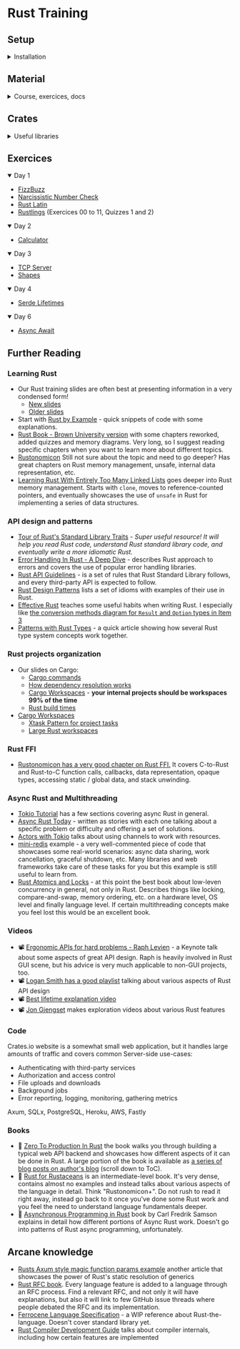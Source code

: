 # Rust Training

## Setup

<details>
<summary>Installation</summary>

### Rust

- [Install Rust](https://www.rust-lang.org/tools/install)

### Cargo

- [Install Cargo](https://doc.rust-lang.org/cargo/getting-started/installation.html)
- [Cargo Book](https://doc.rust-lang.org/cargo/index.html)
- [Cargo Commands](https://doc.rust-lang.org/cargo/commands/index.html)
- [Cargo Cheatsheet](https://cheats.rs/#cargo)

### VSCode Plugins

- [Rust Analyzer](https://marketplace.visualstudio.com/items?itemName=rust-lang.rust-analyzer) - Your 1 stop shop for all things Rust
- [Error Lens](https://marketplace.visualstudio.com/items?itemName=usernamehw.errorlens) - inline error hints
- [Crates](https://marketplace.visualstudio.com/items?itemName=serayuzgur.crates) - extra features for `Cargo.toml` files
- [CodeLLDB](https://marketplace.visualstudio.com/items?itemName=vadimcn.vscode-lldb) - C/C++ debugger with Rust support

</details>

## Material

<details>
<summary>Course, exercices, docs</summary>

### Course
- [Slides](https://listochkin.ngrok-free.app/slides/) / ([source](https://github.com/ferrous-systems/rust-training))
- [Exercises](https://github.com/ferrous-systems/rust-exercises)
- [Legacy slides](https://ferrous-systems.github.io/teaching-material/) / ([source](https://github.com/ferrous-systems/teaching-material))

### Tools
- [Rust Playground](https://play.rust-lang.org/)

### Exercices
- [Rustlings](https://github.com/rust-lang/rustlings)
- [Rust Quiz](https://dtolnay.github.io/rust-quiz) / ([source](https://github.com/dtolnay/rust-quiz))

### Docs
- [The Rust Standard Library Docs](https://doc.rust-lang.org/std/)
- [The Rust Book - Brown University Edition](https://rust-book.cs.brown.edu)
- [Rust by Example](https://doc.rust-lang.org/rust-by-example/)
- [Rust API Guidelines](https://rust-lang.github.io/api-guidelines/)
- [Rust Cheatsheet](https://cheats.rs/)
- [The Little Book of Rust Books](https://lborb.github.io/book/)
- [Lib.rs](https://lib.rs/)


</details>

## Crates

<details>
<summary>Useful libraries</summary>

- [anyhow](https://docs.rs/anyhow/latest/anyhow/) - application-level error handling
- [thiserror](https://docs.rs/thiserror/latest/thiserror/) - error development for libraries
- [log](https://crates.io/crates/log) - classical logging
- [tracing](https://crates.io/crates/tracing) - span-oriented & structured logging, suitable for concurrency
- [divan](https://crates.io/crates/divan) - statistics-driven microbenchmarking
- [serde](https://crates.io/crates/serde) - serialize/deserialize data to JSON and other formats
- [rayon](https://github.com/rayon-rs/rayon) - easy data parallelism
- [crossbeam](https://github.com/crossbeam-rs/crossbeam) - advanced concurrency primitives
- [itertools](https://docs.rs/itertools/latest/itertools/index.html) - more functions for iteration
- [tokio](https://tokio.rs) - async runtime and related libraries for Rust

</details>

## Exercices

<details open>
<summary>Day 1</summary>

- [FizzBuzz](src/fizzbuzz.rs)
- [Narcissistic Number Check](src/narcissistic_number_check.rs)
- [Rust Latin](src/rustlatin.rs)
- [Rustlings](https://github.com/slgeay/rustlings/tree/main/exercises) (Exercices 00 to 11, Quizzes 1 and 2)

</details>

<details open>
<summary>Day 2</summary>

- [Calculator](src/calculator.rs)

</details>

<details open>
<summary>Day 3</summary>

- [TCP Server](src/tcp_server.rs)
- [Shapes](src/shapes.rs)

</details>

<details open>
<summary>Day 4</summary>

- [Serde Lifetimes](src/serde_lifetimes.rs)

</details>

<details open>
<summary>Day 6</summary>

- [Async Await](src/async_await.rs)

</details>


## Further Reading

### Learning Rust

- Our Rust training slides are often best at presenting information in a very condensed form!
  - [New slides](https://github.com/ferrous-systems/rust-training/blob/main/training-slides/src/SUMMARY.md)
  - [Older slides](https://ferrous-systems.github.io/teaching-material/index.html)
- Start with [Rust by Example](https://doc.rust-lang.org/stable/rust-by-example/) - quick snippets of code with some explanations.
- [Rust Book - Brown University version](https://rust-book.cs.brown.edu) with some chapters reworked, added quizzes and memory diagrams. Very long, so I suggest reading specific chapters when you want to learn more about different topics.
- [Rustonomicon](https://doc.rust-lang.org/nomicon/) Still not sure about the topic and need to go deeper? Has great chapters on Rust memory management, unsafe, internal data representation, etc.
- [Learning Rust With Entirely Too Many Linked Lists](https://rust-unofficial.github.io/too-many-lists/) goes deeper into Rust memory management. Starts with `clone`, moves to reference-counted pointers, and eventually showcases the use of `unsafe` in Rust for implementing a series of data structures.

### API design and patterns

- [Tour of Rust's Standard Library Traits](https://github.com/pretzelhammer/rust-blog/blob/master/posts/tour-of-rusts-standard-library-traits.md) - *Super useful resource! It will help you read Rust code, understand Rust standard library code, and eventually write a more idiomatic Rust.*
- [Error Handling In Rust - A Deep Dive](https://www.lpalmieri.com/posts/error-handling-rust/) - describes Rust approach to errors and covers the use of popular error handling libraries.
- [Rust API Guidelines](https://rust-lang.github.io/api-guidelines/) - is a set of rules that Rust Standard Library follows, and every third-party API is expected to follow.
- [Rust Design Patterns](https://rust-unofficial.github.io/patterns/intro.html) lists a set of idioms with examples of their use in Rust.
- [Effective Rust](https://www.lurklurk.org/effective-rust/) teaches some useful habits when writing Rust. I especially like [the conversion methods diagram for `Result` and `Option` types in Item 3](https://www.lurklurk.org/effective-rust/transform.html)
- [Patterns with Rust Types](https://www.shuttle.rs/blog/2022/07/28/patterns-with-rust-types) - a quick article showing how several Rust type system concepts work together.

### Rust projects organization

- Our slides on Cargo:
  - [Cargo commands](https://github.com/ferrous-systems/rust-training/blob/main/training-slides/src/using-cargo.md)
  - [How dependency resolution works](https://github.com/ferrous-systems/rust-training/blob/main/training-slides/src/dependency-management.md)
  - [Cargo Workspaces](https://github.com/ferrous-systems/rust-training/blob/main/training-slides/src/cargo-workspaces.md) - **your internal projects should be workspaces 99% of the time**
  - [Rust build times](https://github.com/ferrous-systems/rust-training/blob/main/training-slides/src/rust-build-time.md)
- [Cargo Workspaces](https://doc.rust-lang.org/cargo/reference/workspaces.html)
  - [Xtask Pattern for project tasks](https://github.com/matklad/cargo-xtask)
  - [Large Rust workspaces](https://matklad.github.io/2021/08/22/large-rust-workspaces.html)

### Rust FFI

- [Rustonomicon has a very good chapter on Rust FFI.](https://doc.rust-lang.org/nomicon/ffi.html) It covers C-to-Rust and Rust-to-C function calls, callbacks, data representation, opaque types, accessing static / global data, and stack unwinding.

### Async Rust and Multithreading

- [Tokio Tutorial](https://tokio.rs/tokio/tutorial) has a few sections covering async Rust in general.
- [Async Rust Today](https://rust-lang.github.io/wg-async/vision/submitted_stories/status_quo.html) - written as stories with each one talking about a specific problem or difficulty and offering a set of solutions.
- [Actors with Tokio](https://ryhl.io/blog/actors-with-tokio/) talks about using channels to work with resources.
- [mini-redis](https://github.com/tokio-rs/mini-redis) example - a very well-commented piece of code that showcases some real-world scenarios: async data sharing, work cancellation, graceful shutdown, etc. Many libraries and web frameworks take care of these tasks for you but this example is still useful to learn from.
- [Rust Atomics and Locks](https://marabos.nl/atomics/) - at this point the best book about low-leven concurrency in general, not only in Rust. Describes things like locking, compare-and-swap, memory ordering, etc. on a hardware level, OS level and finally language level. If certain multithreading concepts make you feel lost this would be an excellent book.

### Videos

- 📽 [Ergonomic APIs for hard problems - Raph Levien](https://www.youtube.com/watch?v=Phk0C-kLlho) - a Keynote talk about some aspects of great API design. Raph is heavily involved in Rust GUI scene, but his advice is very much applicable to non-GUI projects, too.
- 📽 [Logan Smith has a good playlist](https://www.youtube.com/playlist?list=PLhjB8nmMLotIG0ik1RXjl0lfZcg9oxhMg) talking about various aspects of Rust API design
- 📽 [Best lifetime explanation video](https://www.youtube.com/watch?v=gRAVZv7V91Q)
- 📽 [Jon Gjengset](https://www.youtube.com/@jonhoo) makes exploration videos about various Rust features

### Code

Crates.io website is a somewhat small web application, but it handles large amounts of traffic and covers common Server-side use-cases:

- Authenticating with third-party services
- Authorization and access control
- File uploads and downloads
- Background jobs
- Error reporting, logging, monitoring, gathering metrics

Axum, SQLx, PostgreSQL, Heroku, AWS, Fastly

### Books

- 📖 [Zero To Production In Rust](https://www.zero2prod.com/) the book walks you through building a typical web API backend and showcases how different aspects of it can be done in Rust. A large portion of the book is available as [a series of blog posts on author's blog](https://www.lpalmieri.com/posts/2020-05-24-zero-to-production-0-foreword/) (scroll down to ToC).
- 📖 [Rust for Rustaceans](https://rust-for-rustaceans.com) is an intermediate-level book. It's very dense, contains almost no examples and instead talks about various aspects of the language in detail. Think "Rustonomicon+". Do not rush to read it right away, instead go back to it once you've done some Rust work and you feel the need to understand language fundamentals deeper.
- 📖 [Asynchronous Programming in Rust](https://www.packtpub.com/product/asynchronous-programming-in-rust/9781805128137) book by Carl Fredrik Samson explains in detail how different portions of Async Rust work. Doesn't go into patterns of Rust async programming, unfortunately.

## Arcane knowledge

- [Rusts Axum style magic function params example](https://github.com/alexpusch/rust-magic-function-params) another article that showcases the power of Rust's static resolution of generics
- [Rust RFC book](https://rust-lang.github.io/rfcs/). Every language feature is added to a language through an RFC process. Find a relevant RFC, and not only it will have explanations, but also it will link to few GitHub issue threads where people debated the RFC and its implementation.
- [Ferrocene Language Specification](https://spec.ferrocene.dev/index.html) - a WIP reference about Rust-the-language. Doesn't cover standard library yet.
- [Rust Compiler Development Guide](https://rustc-dev-guide.rust-lang.org/getting-started.html) talks about compiler internals, including how certain features are implemented